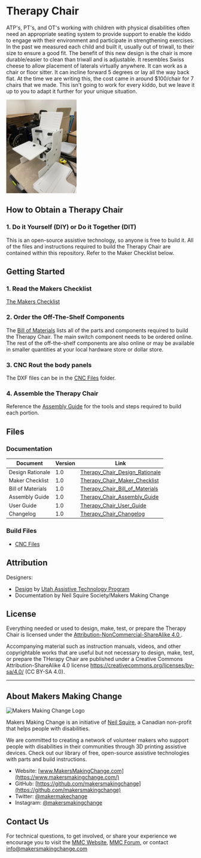 # Therapy Chair
ATP's, PT's, and OT's working with children with physical disabilities often need an appropriate seating system to provide support to enable the kiddo to engage with their environment and participate in strengthening exercises. In the past we measured each child and built it, usually out of triwall, to their size to ensure a good fit. The benefit of this new design is the chair is more durable/easier to clean than triwall and is adjustable. It resembles Swiss cheese to allow placement of laterals virtually anywhere. It can work as a chair or floor sitter. It can incline forward 5 degrees or lay all the way back flat. At the time we are writing this, the cost came in around $100/chair for 7 chairs that we made. This isn't going to work for every kiddo, but we leave it up to you to adapt it further for your unique situation.

<img src="Photos/therapy-chair.jpg" height="250" alt="Picture of Therapy Chair.">

<!--
## More info at
- [Makers Making Change Project Page](https://makersmakingchange.com/project/therapy-chair/)
-->

## How to Obtain a Therapy Chair
### 1. Do it Yourself (DIY) or Do it Together (DIT)

This is an open-source assistive technology, so anyone is free to build it. All of the files and instructions required to build the Therapy Chair are contained within this repository. Refer to the Maker Checklist below.

<!--
### 2. Request a build of this device

If you would like to obtain a Therapy Chair, you may submit a build request through the [MMC Library Page](https://makersmakingchange.com/project/therapy-chair/). The requestor is responsible for the cost of materials and any shipping.

### 3. How to build this device for someone else

If you have the skills and equipment to build this device, and would like to donate your time to create the switch for someone who needs it, visit the [MMC Maker Wanted](https://makersmakingchange.com/maker-wanted/) section.
-->

## Getting Started

### 1. Read the Makers Checklist

[The Makers Checklist](/Documentation/Therapy_Chair_Maker_Checklist_V1.0.pdf)

### 2. Order the Off-The-Shelf Components

The [Bill of Materials](/Documentation/Therapy_Chair_BOM_V1.0.xlsx) lists all of the parts and components required to build the Therapy Chair. The main switch component needs to be ordered online. The rest of the off-the-shelf components are also online or may be available in smaller quantities at your local hardware store or dollar store.


### 3. CNC Rout the body panels

The DXF files can be in the [CNC Files](/Build_Files/CNC_Files) folder.

### 4. Assemble the Therapy Chair

Reference the [Assembly Guide](/Documentation/Device-Name_Assembly_Guide_V1.0.pdf) for the tools and steps required to build each portion.

## Files
### Documentation
| Document             | Version | Link |
|----------------------|---------|------|
| Design Rationale     | 1.0     | [Therapy_Chair_Design_Rationale](/Documentation/Therapy_Chair_Design_Rationale_V1.0.pdf)     |
| Maker Checklist      | 1.0     | [Therapy_Chair_Maker_Checklist](/Documentation/Therapy_Chair_Maker_Checklist_V1.0.pdf)     |
| Bill of Materials    | 1.0     | [Therapy_Chair_Bill_of_Materials](/Documentation/Therapy_Chair_BOM_V1.0.xlsx)     |
| Assembly Guide       | 1.0     | [Therapy_Chair_Assembly_Guide](/Documentation/Therapy_Chair_Assembly_Guide_V1.0.pdf)     |
| User Guide           | 1.0     | [Therapy_Chair_User_Guide](/Documentation/Therapy_Chair_User_Guide_V1.0.pdf)    |
| Changelog            | 1.0     | [Therapy_Chair_Changelog](/Documentation/Therapy_Chair_Changelog_V1.0.pdf)     |


### Build Files
 - [CNC Files](/Build_Files/CNC_Files)

## Attribution
Designers:
 - [Design](https://www.instructables.com/Child-Therapy-Chair/) by [Utah Assistive Technology Program](https://www.instructables.com/member/uatpat/)
 - Documentation by Neil Squire Society/Makers Making Change



## License
Everything needed or used to design, make, test, or prepare the Therapy Chair is licensed under the [Attribution-NonCommercial-ShareAlike 4.0 ](https://creativecommons.org/licenses/by-nc-sa/4.0/).

Accompanying material such as instruction manuals, videos, and other copyrightable works that are useful but not necessary to design, make, test, or prepare the THerapy Chair are published under a Creative Commons Attribution-ShareAlike 4.0 license https://creativecommons.org/licenses/by-sa/4.0/ (CC BY-SA 4.0).


----

<!-- ABOUT MMC START -->
## About Makers Making Change
<img src="https://www.makersmakingchange.com/wp-content/uploads/logo/mmc_logo.svg" width="500" alt="Makers Making Change Logo">

Makers Making Change is an initiative of [Neil Squire](https://www.neilsquire.ca/), a Canadian non-profit that helps people with disabilities.

We are committed to creating a network of volunteer makers who support people with disabilities in their communities through 3D printing assistive devices. Check out our library of free, open-source assistive technologies with parts and build instructions.

 - Website: [www.MakersMakingChange.com](https://www.makersmakingchange.com/)
 - GitHub: [https://github.com/makersmakingchange](https://github.com/makersmakingchange)
 - Twitter: [@makermakechange](https://twitter.com/makermakechange)
 - Instagram: [@makersmakingchange](https://www.instagram.com/makersmakingchange)



## Contact Us
For technical questions, to get involved, or share your experience we encourage you to visit the [MMC Website](https://www.makersmakingchange.com/), [MMC Forum](https://makersmakingchange.com/forum), or contact info@makersmakingchange.com
<!-- ABOUT MMC END -->
